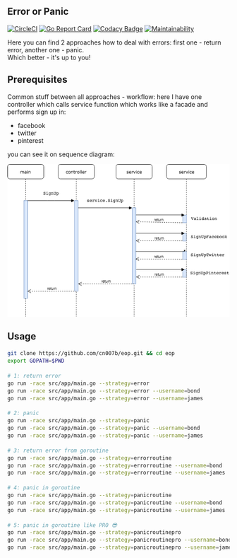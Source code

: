 Error or Panic
-

[![CircleCI](https://circleci.com/gh/cn007b/eop.svg?style=svg)](https://circleci.com/gh/cn007b/eop)
[![Go Report Card](https://goreportcard.com/badge/github.com/cn007b/eop)](https://goreportcard.com/report/github.com/cn007b/eop)
[![Codacy Badge](https://api.codacy.com/project/badge/Grade/b05afa73b94146d4bd65543d32e7627b)](https://www.codacy.com/app/cn007b/eop?utm_source=github.com&amp;utm_medium=referral&amp;utm_content=cn007b/eop&amp;utm_campaign=Badge_Grade)
[![Maintainability](https://api.codeclimate.com/v1/badges/caf54b60fe8ae4d9a423/maintainability)](https://codeclimate.com/github/cn007b/eop/maintainability)

Here you can find 2 approaches how to deal with errors:
first one - return error, another one - panic.
<br>Which better - it's up to you!

## Prerequisites

Common stuff between all approaches - workflow:
here I have one controller which calls service function
which works like a facade and performs sign up in:

* facebook
* twitter
* pinterest

you can see it on sequence diagram:

![sequence diagram](/sequenceDiagram.png)

## Usage

````bash
git clone https://github.com/cn007b/eop.git && cd eop
export GOPATH=$PWD

# 1: return error
go run -race src/app/main.go --strategy=error
go run -race src/app/main.go --strategy=error --username=bond
go run -race src/app/main.go --strategy=error --username=james

# 2: panic
go run -race src/app/main.go --strategy=panic
go run -race src/app/main.go --strategy=panic --username=bond
go run -race src/app/main.go --strategy=panic --username=james

# 3: return error from goroutine
go run -race src/app/main.go --strategy=errorroutine
go run -race src/app/main.go --strategy=errorroutine --username=bond
go run -race src/app/main.go --strategy=errorroutine --username=james

# 4: panic in goroutine
go run -race src/app/main.go --strategy=panicroutine
go run -race src/app/main.go --strategy=panicroutine --username=bond
go run -race src/app/main.go --strategy=panicroutine --username=james

# 5: panic in goroutine like PRO 😎
go run -race src/app/main.go --strategy=panicroutinepro
go run -race src/app/main.go --strategy=panicroutinepro --username=bond
go run -race src/app/main.go --strategy=panicroutinepro --username=james
````
